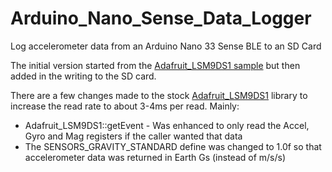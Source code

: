 # Arduino_Nano_Sense_Data_Logger
Log accelerometer data from an Arduino Nano 33 Sense BLE to an SD Card

The initial version started from the [Adafruit_LSM9DS1 sample](https://github.com/adafruit/Adafruit_LSM9DS1/blob/master/examples/lsm9ds1/lsm9ds1.ino) but then added in the writing to the SD card.

There are a few changes made to the stock [Adafruit_LSM9DS1](https://github.com/adafruit/Adafruit_LSM9DS1) library to increase the read rate to about 3-4ms per read.  Mainly:
 * Adafruit_LSM9DS1::getEvent - Was enhanced to only read the Accel, Gyro and Mag registers if the caller wanted that data
 * The SENSORS_GRAVITY_STANDARD define was changed to 1.0f so that accelerometer data was returned in Earth Gs (instead of m/s/s)